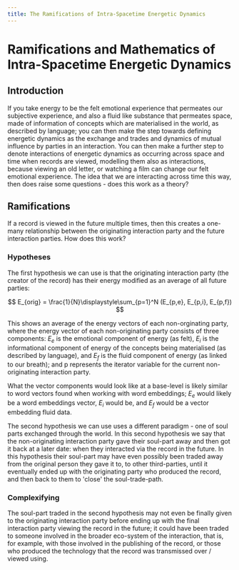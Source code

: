 ```yaml
---
title: The Ramifications of Intra-Spacetime Energetic Dynamics
---
```


# Ramifications and Mathematics of Intra-Spacetime Energetic Dynamics

## Introduction

If you take energy to be the felt emotional experience that permeates our subjective experience, and also a fluid like substance that permeates space, made of information of concepts which are materialised in the world, as described by language; you can then make the step towards defining energetic dynamics as the exchange and trades and dynamics of mutual influence by parties in an interaction. You can then make a further step to denote interactions of energetic dynamics as occurring across space and time when records are viewed, modelling them also as interactions, because viewing an old letter, or watching a film can change our felt emotional experience. The idea that we are interacting across time this way, then does raise some questions - does this work as a theory?

## Ramifications

If a record is viewed in the future multiple times, then this creates a one-many relationship between the originating interaction party and the future interaction parties. How does this work?

### Hypotheses

The first hypothesis we can use is that the originating interaction party (the creator of the record) has their energy modified as an average of all future parties:

$$
E_{orig} = \frac{1}{N}\displaystyle\sum_{p=1}^N (E_{p,e}, E_{p,i}, E_{p,f})
$$

This shows an average of the energy vectors of each non-orginating party, where the energy vector of each non-originating party consists of three components: $E_e$ is the emotional component of energy (as felt), $E_i$ is the informational component of energy of the concepts being materialised (as described by language), and $E_f$ is the fluid component of energy (as linked to our breath); and p represents the iterator variable for the current non-originating interaction party.

What the vector components would look like at a base-level is likely similar to word vectors found when working with word embeddings; $E_e$ would likely be a word embeddings vector, $E_i$ would be, and $E_f$ would be a vector embedding fluid data. 

The second hypothesis we can use uses a different paradigm - one of soul parts exchanged through the world. In this second hypothesis we say that the non-originating interaction party gave their soul-part away and then got it back at a later date: when they interacted via the record in the future. In this hypothesis their soul-part may have even possibly been traded away from the original person they gave it to, to other third-parties, until it eventually ended up with the originating party who produced the record, and then back to them to 'close' the soul-trade-path.

### Complexifying

The soul-part traded in the second hypothesis may not even be finally given to the originating interaction party before ending up with the final interaction party viewing the record in the future; it could have been traded to someone involved in the broader eco-system of the interaction, that is, for example, with those involved in the publishing of the record, or those who produced the technology that the record was transmissed over / viewed using.



